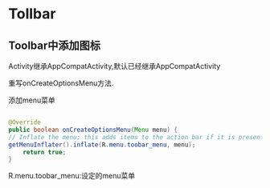# Tollbar

## Toolbar中添加图标

Activity继承AppCompatActivity,默认已经继承AppCompatActivity

重写onCreateOptionsMenu方法.

添加menu菜单

```java

@Override
public boolean onCreateOptionsMenu(Menu menu) {
// Inflate the menu; this adds items to the action bar if it is present.
getMenuInflater().inflate(R.menu.toobar_menu, menu);
    return true;
}

```

R.menu.toobar_menu:设定的menu菜单











